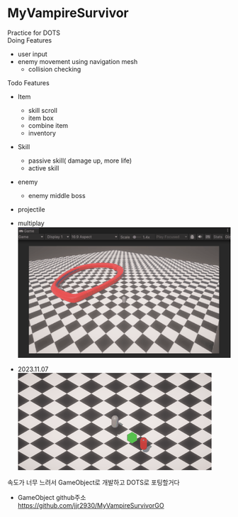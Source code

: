 # MyVampireSurvivor
Practice for DOTS <br>
Doing Features
+ user input
+ enemy movement using navigation mesh
  + collision checking

Todo Features
+ Item
  + skill scroll
  + item box
  + combine item
  + inventory

+ Skill
  + passive skill( damage up, more life)
  + active skill

+ enemy
  + enemy middle boss

+ projectile

+ multiplay
![20231027](ReadmeResources/20231027.gif)

+ 2023.11.07</br>
![Projectile](ReadmeResources/Projectile.gif)

속도가 너무 느려서 GameObject로 개발하고 DOTS로 포팅할거다
- GameObject github주소 </br>
https://github.com/jjr2930/MyVampireSurvivorGO
